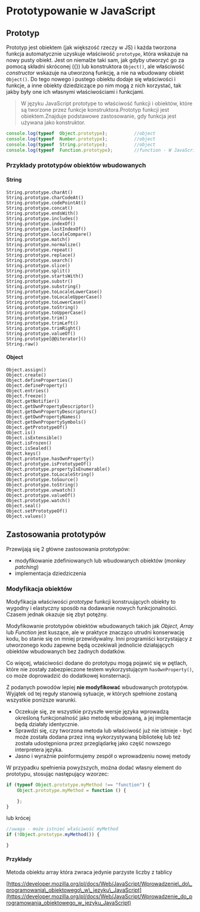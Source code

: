 # Prototypowanie w JavaScript

## Prototyp

Prototyp jest obiektem \(jak większość rzeczy w JS\) i każda tworzona funkcja automatycznie uzyskuje właściwość `prototype`, która wskazuje na nowy pusty obiekt. Jest on niemalże taki sam, jak gdyby utworzyć go za pomocą składni skróconej \({}\) lub konstruktora `Object()`, ale właściwość _constructor_ wskazuje na utworzoną funkcję, a nie na wbudowany obiekt `Object()`. Do tego nowego i pustego obiektu dodaje się właściwości i funkcje, a inne obiekty dziedziczące po nim mogą z nich korzystać, tak jakby były one ich własnymi właściwościami i funkcjami.

> W języku JavaScript prototype to właściwość funkcji i obiektów, które są tworzone przez funkcje konstruktora.Prototyp funkcji jest obiektem.Znajduje podstawowe zastosowanie, gdy funkcja jest używana jako konstruktor.

```js
console.log(typeof  Object.prototype);          //object
console.log(typeof  Number.prototype);          //object
console.log(typeof  String.prototype);          //object
console.log(typeof  Function.prototype);        //function - W JavaScript'cie właściwie każda funkcja jest obiektem Function.
```

### Przykłady prototypów obiektów wbudowanych

#### String

```
String.prototype.charAt()
String.prototype.charCodeAt()
String.prototype.codePointAt()
String.prototype.concat()
String.prototype.endsWith()
String.prototype.includes()
String.prototype.indexOf()
String.prototype.lastIndexOf()
String.prototype.localeCompare()
String.prototype.match()
String.prototype.normalize()
String.prototype.repeat()
String.prototype.replace()
String.prototype.search()
String.prototype.slice()
String.prototype.split()
String.prototype.startsWith()
String.prototype.substr()
String.prototype.substring()
String.prototype.toLocaleLowerCase()
String.prototype.toLocaleUpperCase()
String.prototype.toLowerCase()
String.prototype.toString()
String.prototype.toUpperCase()
String.prototype.trim()
String.prototype.trimLeft()
String.prototype.trimRight()
String.prototype.valueOf()
String.prototype[@@iterator]()
String.raw()
```

#### Object

```
Object.assign()
Object.create()
Object.defineProperties()
Object.defineProperty()
Object.entries()
Object.freeze()
Object.getNotifier()
Object.getOwnPropertyDescriptor()
Object.getOwnPropertyDescriptors()
Object.getOwnPropertyNames()
Object.getOwnPropertySymbols()
Object.getPrototypeOf()
Object.is()
Object.isExtensible()
Object.isFrozen()
Object.isSealed()
Object.keys()
Object.prototype.hasOwnProperty()
Object.prototype.isPrototypeOf()
Object.prototype.propertyIsEnumerable()
Object.prototype.toLocaleString()
Object.prototype.toSource()
Object.prototype.toString()
Object.prototype.unwatch()
Object.prototype.valueOf()
Object.prototype.watch()
Object.seal()
Object.setPrototypeOf()
Object.values()
```

## Zastosowania prototypów

Przewijają się 2 główne zastosowania prototypów:

* modyfikowanie zdefiniowanych lub wbudowanych obiektów \(_monkey patching_\)
* implementacja dziedziczenia

### Modyfikacja obiektów

Modyfikacja właściwości _prototype_ funkcji konstruujących obiekty to wygodny i elastyczny sposób na dodawanie nowych funkcjonalności. Czasem jednak okazuje się  zbyt potężny.

Modyfikowanie prototypów obiektów wbudowanych takich jak _Object_, _Array_ lub _Function_ jest kuszące, ale w praktyce znacząco utrudni konserwację kodu, bo stanie się  on mniej przewidywalny. Inni programiści korzystający z utworzonego kodu zapewne będą oczekiwali jednolicie działających obiektów wbudowanych bez żadnych dodatków.

Co więcej, właściwości dodane do prototypu mogą pojawić się w pętlach, które nie zostały zabezpieczone testem wykorzystującym `hasOwnProperty()`, co może doprowadzić do dodatkowej konsternacji.

Z podanych powodów lepiej **nie modyfikować** wbudowanych prototypów.  Wyjątek od tej reguły stanowią sytuacje, w których spełnione zostaną  wszystkie poniższe warunki.

* Oczekuje się, ze wszystkie przyszłe wersje języka wprowadzą określoną funkcjonalność jako metodę wbudowaną, a jej implementacje będą działały identycznie. 
* Sprawdzi się, czy tworzona metoda lub właściwość już nie istnieje - być może została dodana przez inną wykorzystywaną bibliotekę lub też została udostępniona przez przeglądarkę jako część nowszego interpretera języka.
* Jasno i wyraźnie poinformujemy zespół o wprowadzeniu nowej metody

W przypadku spełnienia powyższych, można dodać własny element do prototypu, stosując następujący wzorzec:

```js
if (typeof Object.prototype.myMethod !== "function") {
    Object.prototype.myMethod = function () {

    };
}
```

lub krócej

```js
//uwaga - może istnieć właściwość myMethod
if (!Object.prototype.myMethod()) {

}
```

#### Przykłady

Metoda obiektu array która zwraca jedynie parzyste liczby z tablicy







[https://developer.mozilla.org/pl/docs/Web/JavaScript/Wprowadzenie\_do\_programowania\_obiektowego\_w\_jezyku\_JavaScript](https://developer.mozilla.org/pl/docs/Web/JavaScript/Wprowadzenie_do_programowania_obiektowego_w_jezyku_JavaScript)

